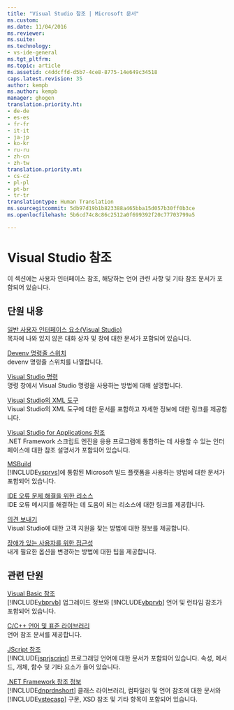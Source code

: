 ```yaml
---
title: "Visual Studio 참조 | Microsoft 문서"
ms.custom: 
ms.date: 11/04/2016
ms.reviewer: 
ms.suite: 
ms.technology:
- vs-ide-general
ms.tgt_pltfrm: 
ms.topic: article
ms.assetid: c4ddcffd-d5b7-4ce8-8775-14e649c34518
caps.latest.revision: 35
author: kempb
ms.author: kempb
manager: ghogen
translation.priority.ht:
- de-de
- es-es
- fr-fr
- it-it
- ja-jp
- ko-kr
- ru-ru
- zh-cn
- zh-tw
translation.priority.mt:
- cs-cz
- pl-pl
- pt-br
- tr-tr
translationtype: Human Translation
ms.sourcegitcommit: 5db97d19b1b823388a465bba15d057b30ff0b3ce
ms.openlocfilehash: 5b6cd74c8c86c2512a0f699392f20c77703799a5

---
```

# <a name="visual-studio-reference"></a>Visual Studio 참조
이 섹션에는 사용자 인터페이스 참조, 해당하는 언어 관련 사항 및 기타 참조 문서가 포함되어 있습니다.  
  
## <a name="in-this-section"></a>단원 내용  
 [일반 사용자 인터페이스 요소(Visual Studio)](../../ide/reference/general-user-interface-elements-visual-studio.md)  
 목차에 나와 있지 않은 대화 상자 및 창에 대한 문서가 포함되어 있습니다.  
  
 [Devenv 명령줄 스위치](../../ide/reference/devenv-command-line-switches.md)  
 devenv 명령줄 스위치를 나열합니다.  
  
 [Visual Studio 명령](../../ide/reference/visual-studio-commands.md)  
 명령 창에서 Visual Studio 명령을 사용하는 방법에 대해 설명합니다.  
  
 [Visual Studio의 XML 도구](../../xml-tools/xml-tools-in-visual-studio.md)  
 Visual Studio의 XML 도구에 대한 문서를 포함하고 자세한 정보에 대한 링크를 제공합니다.  
  
 [Visual Studio for Applications 참조](../../ide/reference/visual-studio-for-applications-reference.md)  
 .NET Framework 스크립트 엔진을 응용 프로그램에 통합하는 데 사용할 수 있는 인터페이스에 대한 참조 설명서가 포함되어 있습니다.  
  
 [MSBuild](../../msbuild/msbuild1.md)  
 [!INCLUDE[vsprvs](../../code-quality/includes/vsprvs_md.md)]에 통합된 Microsoft 빌드 플랫폼을 사용하는 방법에 대한 문서가 포함되어 있습니다.  
  
 [IDE 오류 문제 해결을 위한 리소스](../../ide/reference/resources-for-troubleshooting-integrated-development-environment-errors.md)  
 IDE 오류 메시지를 해결하는 데 도움이 되는 리소스에 대한 링크를 제공합니다.  
  
 [의견 보내기](../../ide/talk-to-us.md)  
 Visual Studio에 대한 고객 지원을 찾는 방법에 대한 정보를 제공합니다.  
  
 [장애가 있는 사용자를 위한 접근성](../../ide/reference/accessibility-for-people-with-disabilities.md)  
 내게 필요한 옵션을 변경하는 방법에 대한 팁을 제공합니다.  
  
## <a name="related-sections"></a>관련 단원  
 [Visual Basic 참조](/dotnet/visual-basic/reference/index)  
 [!INCLUDE[vbprvb](../../code-quality/includes/vbprvb_md.md)] 업그레이드 정보와 [!INCLUDE[vbprvb](../../code-quality/includes/vbprvb_md.md)] 언어 및 런타임 참조가 포함되어 있습니다.  
  
 [C/C++ 언어 및 표준 라이브러리](/visual-cpp/cpp/c-cpp-language-and-standard-libraries)  
 언어 참조 문서를 제공합니다.  
  
 [JScript 참조](http://msdn.microsoft.com/en-us/2e47f004-963c-4661-b887-a14e4660aadd)  
 [!INCLUDE[jsprjscript](../../debugger/debug-interface-access/includes/jsprjscript_md.md)] 프로그래밍 언어에 대한 문서가 포함되어 있습니다. 속성, 메서드, 개체, 함수 및 기타 요소가 들어 있습니다.  
  
 [.NET Framework 참조 정보](/dotnet/visual-basic/reference/net-framework-reference-information)  
 [!INCLUDE[dnprdnshort](../../code-quality/includes/dnprdnshort_md.md)] 클래스 라이브러리, 컴파일러 및 언어 참조에 대한 문서와 [!INCLUDE[vstecasp](../../code-quality/includes/vstecasp_md.md)] 구문, XSD 참조 및 기타 항목이 포함되어 있습니다.


<!--HONumber=Feb17_HO4-->


